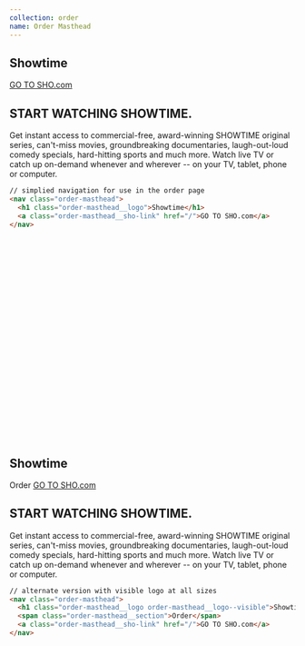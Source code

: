 ```yaml
--- 
collection: order
name: Order Masthead 
--- 
```


<div style="position:relative;">
  <nav class="order-masthead">
    <h1 class="order-masthead__logo">Showtime</h1>
    <a class="order-masthead__sho-link" href="/">GO TO SHO.com</a>
  </nav>
  <section class="hero hero--no-accent ">
    <a class="hero__image lazyload" data-bgset="https://www.sho.com/site/image-bin/images/1031103_2_0/1031103_2_0_prm-ordersho7_568x426.jpg [--small] |  https://www.sho.com/site/image-bin/images/1031103_2_0/1031103_2_0_prm-ordersho7_1024x640.jpg"></a>
    <div class="hero__inner">
      <div class="hero__body">
        <h1 class="hero__headline">START WATCHING SHOWTIME.</h1>
        <p class="hero__copy">Get instant access to commercial-free, award-winning SHOWTIME original series, can't-miss movies, groundbreaking documentaries, laugh-out-loud comedy specials, hard-hitting sports and much more. Watch live TV or catch up on-demand whenever and wherever
          -- on your TV, tablet, phone or computer.
        </p>
      </div>
    </div>
  </section>
</div>

```html
// simplied navigation for use in the order page
<nav class="order-masthead">
  <h1 class="order-masthead__logo">Showtime</h1>
  <a class="order-masthead__sho-link" href="/">GO TO SHO.com</a>
</nav>
```

<div style="position:relative; margin-top:400px">
  <nav class="order-masthead">
    <h1 class="order-masthead__logo order-masthead__logo--visible">Showtime</h1>
    <span class="order-masthead__section">Order</span>
    <a class="order-masthead__sho-link" href="/">GO TO SHO.com</a>
  </nav>
  <section class="hero hero--no-accent ">
    <a class="hero__image lazyload" data-bgset="https://www.sho.com/site/image-bin/images/1031103_2_0/1031103_2_0_prm-ordersho7_568x426.jpg [--small] |  https://www.sho.com/site/image-bin/images/1031103_2_0/1031103_2_0_prm-ordersho7_1024x640.jpg"></a>
    <div class="hero__inner">
      <div class="hero__body">
        <h1 class="hero__headline">START WATCHING SHOWTIME.</h1>
        <p class="hero__copy">Get instant access to commercial-free, award-winning SHOWTIME original series, can't-miss movies, groundbreaking documentaries, laugh-out-loud comedy specials, hard-hitting sports and much more. Watch live TV or catch up on-demand whenever and wherever
          -- on your TV, tablet, phone or computer.
        </p>
      </div>
    </div>
  </section>
</div>


```html
// alternate version with visible logo at all sizes
<nav class="order-masthead">
  <h1 class="order-masthead__logo order-masthead__logo--visible">Showtime</h1>
  <span class="order-masthead__section">Order</span>
  <a class="order-masthead__sho-link" href="/">GO TO SHO.com</a>
</nav>
```

<style type="text/css">
  .site-sidebar,
  .site-sidebar-toggle {
    display: none;
  }
  
  .simplified-global-navigation {
    position: absolute;
    top: 0;
    z-index: 9999;
  }
  
  .site-main {
    padding: 0;
  }
  
  .site-content {
    max-width: none;
  }
</style>

